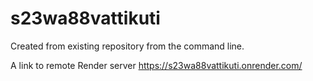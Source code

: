 # s23wa88vattikuti
Created from existing repository from the command line.

A link to remote Render server https://s23wa88vattikuti.onrender.com/
